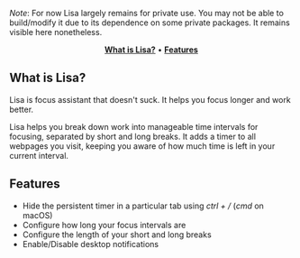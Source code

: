 *Note*: For now Lisa largely remains for private use. You may not be able to build/modify it due to its dependence on some private packages. It remains visible here nonetheless.

<p align="center">
    <a href="#what-is-lisa?"><strong>What is Lisa?</strong></a> •
    <a href="#features"><strong>Features</strong></a>
</p>

## What is Lisa?
Lisa is focus assistant that doesn't suck. It helps you focus longer and work better.

Lisa helps you break down work into manageable time intervals for focusing,
separated by short and long breaks. It adds a timer to all webpages you visit,
keeping you aware of how much time is left in your current interval.

## Features
- Hide the persistent timer in a particular tab using *ctrl + /* (*cmd* on macOS)
- Configure how long your focus intervals are
- Configure the length of your short and long breaks
- Enable/Disable desktop notifications
